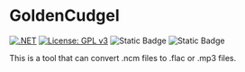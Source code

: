 # GoldenCudgel
[![.NET](https://github.com/billtsui/SunWukong/actions/workflows/dotnet.yml/badge.svg)](https://github.com/billtsui/SunWukong/actions/workflows/dotnet.yml)  [![License: GPL v3](https://img.shields.io/badge/License-GPLv3-green.svg)](https://www.gnu.org/licenses/gpl-3.0) ![Static Badge](https://img.shields.io/badge/version-Net%208.0%2CNet%209.0-green) ![Static Badge](https://img.shields.io/badge/Platform-MacOS%2CWindows%2011-green)



This is a tool that can convert .ncm files to .flac or .mp3 files.
